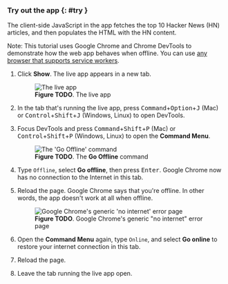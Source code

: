 ### Try out the app {: #try }

The client-side JavaScript in the app fetches the top 10 Hacker News (HN)
articles, and then populates the HTML with the HN content.

Note: This tutorial uses Google Chrome and Chrome DevTools to demonstrate how
the web app behaves when offline. You can use [any browser that supports
service workers](http://caniuse.com/#search=service%20workers).

1. Click **Show**. The live app appears in a new tab.

     <figure>
       <img src="/web/tools/workbox/get-started/_shared/imgs/live.png"
         alt="The live app"/>
       <figcaption>
         <b>Figure TODO</b>. The live app
       </figcaption>
     </figure>

1. In the tab that's running the live app, press
   <kbd>Command</kbd>+<kbd>Option</kbd>+<kbd>J</kbd> (Mac) or
   <kbd>Control</kbd>+<kbd>Shift</kbd>+<kbd>J</kbd> (Windows, Linux) to
   open DevTools.
1. Focus DevTools and press <kbd>Command</kbd>+<kbd>Shift</kbd>+<kbd>P</kbd>
   (Mac) or <kbd>Control</kbd>+<kbd>Shift</kbd>+<kbd>P</kbd> (Windows, Linux)
   to open the **Command Menu**.

     <figure>
       <img src="/web/tools/workbox/get-started/_shared/imgs/offline.png"
         alt="The 'Go Offline' command"/>
       <figcaption>
         <b>Figure TODO</b>. The <b>Go Offline</b> command
       </figcaption>
     </figure>

1. Type `Offline`, select **Go offline**, then press <kbd>Enter</kbd>. Google
   Chrome now has no connection to the Internet in this tab.
1. Reload the page. Google Chrome says that you're offline. In other words,
   the app doesn't work at all when offline.

     <figure>
       <img src="/web/tools/workbox/get-started/_shared/imgs/no-internet.png"
         alt="Google Chrome's generic 'no internet' error page"/>
       <figcaption>
         <b>Figure TODO</b>. Google Chrome's generic "no internet" error page
       </figcaption>
     </figure>

1. Open the **Command Menu** again, type `Online`, and select **Go online**
   to restore your internet connection in this tab.
1. Reload the page.
1. Leave the tab running the live app open.

